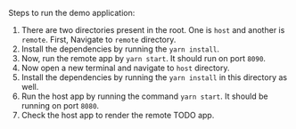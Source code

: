 Steps to run the demo application:

1. There are two directories present in the root. One is `host` and another is `remote`. First, Navigate to `remote` directory.
2. Install the dependencies by running the `yarn install`.
3. Now, run the remote app by `yarn start`. It should run on port `8090`.
4. Now open a new terminal and navigate to `host` directory.
5. Install the dependencies by running the `yarn install` in this directory as well.
6. Run the host app by running the command `yarn start`. It should be running on port `8080`.
7. Check the host app to render the remote TODO app.
